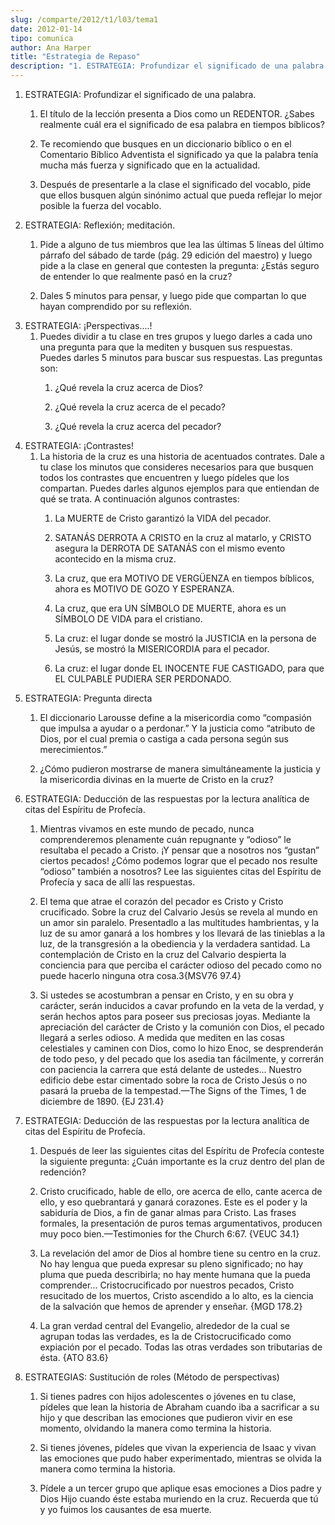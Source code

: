 ```yaml
---
slug: /comparte/2012/t1/l03/tema1
date: 2012-01-14
tipo: comunica
author: Ana Harper
title: "Estrategia de Repaso"
description: "1. ESTRATEGIA: Profundizar el significado de una palabra. a. El título de la  lección presenta a Dios como un REDENTOR. ¿Sabes realmente cuál era el  significado de esa palabra en tiempos bíblicos? b. Te recomiendo que busques en  un diccionario bíblico o en el Comentario Bíbl..."
---
```


1. ESTRATEGIA: Profundizar el significado de una palabra.
    1. El título de la lección presenta a Dios como un REDENTOR. ¿Sabes realmente cuál era el significado de esa palabra en tiempos bíblicos?

    2. Te recomiendo que busques en un diccionario bíblico o en el Comentario Bíblico Adventista el significado ya que la palabra tenía mucha más fuerza y significado que en la actualidad.

    3. Después de presentarle a la clase el significado del vocablo, pide que ellos busquen algún sinónimo actual que pueda reflejar lo mejor posible la fuerza del vocablo.
2. ESTRATEGIA: Reflexión; meditación.
    1. Pide a alguno de tus miembros que lea las últimas 5 líneas del último párrafo del sábado de tarde (pág. 29 edición del maestro) y luego pide a la clase en general que contesten la pregunta: ¿Estás seguro de entender lo que realmente pasó en la cruz?

    2. Dales 5 minutos para pensar, y luego pide que compartan lo que hayan comprendido por su reflexión.
3. ESTRATEGIA: ¡Perspectivas….!
    1. Puedes dividir a tu clase en tres grupos y luego darles a cada uno una pregunta para que la mediten y busquen sus respuestas. Puedes darles 5 minutos para buscar sus respuestas. Las preguntas son:
        1. ¿Qué revela la cruz acerca de Dios?

        2. ¿Qué revela la cruz acerca de el pecado?

        3. ¿Qué revela la cruz acerca del pecador?
4. ESTRATEGIA: ¡Contrastes!
    1. La historia de la cruz es una historia de acentuados contrates. Dale a tu clase los minutos que consideres necesarios para que busquen todos los contrastes que encuentren y luego pídeles que los compartan. Puedes darles algunos ejemplos para que entiendan de qué se trata. A continuación algunos contrastes:
        1. La MUERTE de Cristo garantizó la VIDA del pecador.

        2. SATANÁS DERROTA A CRISTO en la cruz al matarlo, y CRISTO asegura la DERROTA DE SATANÁS con el mismo evento acontecido en la misma cruz.

        3. La cruz, que era MOTIVO DE VERGÜENZA en tiempos bíblicos, ahora es MOTIVO DE GOZO Y ESPERANZA.

        4. La cruz, que era UN SÍMBOLO DE MUERTE, ahora es un SÍMBOLO DE VIDA para el cristiano.

        5. La cruz: el lugar donde se mostró la JUSTICIA en la persona de Jesús, se mostró la MISERICORDIA para el pecador.

        6. La cruz: el lugar donde EL INOCENTE FUE CASTIGADO, para que EL CULPABLE PUDIERA SER PERDONADO.
5. ESTRATEGIA: Pregunta directa
    1. El diccionario Larousse define a la misericordia como “compasión que impulsa a ayudar o a perdonar.” Y la justicia como “atributo de Dios, por el cual premia o castiga a cada persona según sus merecimientos.”

    2. ¿Cómo pudieron mostrarse de manera simultáneamente la justicia y la misericordia divinas en la muerte de Cristo en la cruz?
6. ESTRATEGIA: Deducción de las respuestas por la lectura analítica de citas del Espíritu de Profecía.
    1. Mientras vivamos en este mundo de pecado, nunca comprenderemos plenamente cuán repugnante y “odioso” le resultaba el pecado a Cristo. ¡Y pensar que a nosotros nos “gustan” ciertos pecados! ¿Cómo podemos lograr que el pecado nos resulte “odioso” también a nosotros? Lee las siguientes citas del Espíritu de Profecía y saca de allí las respuestas.

    2. El tema que atrae el corazón del pecador es Cristo y Cristo crucificado. Sobre la cruz del Calvario Jesús se revela al mundo en un amor sin paralelo. Presentadlo a las multitudes hambrientas, y la luz de su amor ganará a los hombres y los llevará de las tinieblas a la luz, de la transgresión a la obediencia y la verdadera santidad. La contemplación de Cristo en la cruz del Calvario despierta la conciencia para que perciba el carácter odioso del pecado como no puede hacerlo ninguna otra cosa.3{MSV76 97.4}

    3. Si ustedes se acostumbran a pensar en Cristo, y en su obra y carácter, serán inducidos a cavar profundo en la veta de la verdad, y serán hechos aptos para poseer sus preciosas joyas. Mediante la apreciación del carácter de Cristo y la comunión con Dios, el pecado llegará a serles odioso. A medida que mediten en las cosas celestiales y caminen con Dios, como lo hizo Enoc, se desprenderán de todo peso, y del pecado que los asedia tan fácilmente, y correrán con paciencia la carrera que está delante de ustedes... Nuestro edificio debe estar cimentado sobre la roca de Cristo Jesús o no pasará la prueba de la tempestad.—The Signs of the Times, 1 de diciembre de 1890. {EJ 231.4}
7. ESTRATEGIA: Deducción de las respuestas por la lectura analítica de citas del Espíritu de Profecía.
    1. Después de leer las siguientes citas del Espíritu de Profecía conteste la siguiente pregunta: ¿Cuán importante es la cruz dentro del plan de redención?

    2. Cristo crucificado, hable de ello, ore acerca de ello, cante acerca de ello, y eso quebrantará y ganará corazones. Este es el poder y la sabiduría de Dios, a fin de ganar almas para Cristo. Las frases formales, la presentación de puros temas argumentativos, producen muy poco bien.—Testimonies for the Church 6:67. {VEUC 34.1}

    3. La revelación del amor de Dios al hombre tiene su centro en la cruz. No hay lengua que pueda expresar su pleno significado; no hay pluma que pueda describirla; no hay mente humana que la pueda comprender... Cristocrucificado por nuestros pecados, Cristo resucitado de los muertos, Cristo ascendido a lo alto, es la ciencia de la salvación que hemos de aprender y enseñar. {MGD 178.2}

    4. La gran verdad central del Evangelio, alrededor de la cual se agrupan todas las verdades, es la de Cristocrucificado como expiación por el pecado. Todas las otras verdades son tributarias de ésta. {ATO 83.6}
8. ESTRATEGIAS: Sustitución de roles (Método de perspectivas)
    1. Si tienes padres con hijos adolescentes o jóvenes en tu clase, pídeles que lean la historia de Abraham cuando iba a sacrificar a su hijo y que describan las emociones que pudieron vivir en ese momento, olvidando la manera como termina la historia.

    2. Si tienes jóvenes, pídeles que vivan la experiencia de Isaac y vivan las emociones que pudo haber experimentado, mientras se olvida la manera como termina la historia.

    3. Pídele a un tercer grupo que aplique esas emociones a Dios padre y Dios Hijo cuando éste estaba muriendo en la cruz. Recuerda que tú y yo fuimos los causantes de esa muerte.
